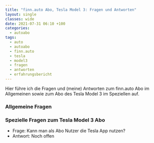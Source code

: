 ```yaml
---
title: "finn.auto Abo, Tesla Model 3: Fragen und Antworten"
layout: single
classes: wide
date: 2021-07-31 06:10 +100
categories:
  - autoabo
tags:
  - auto
  - autoabo
  - finn.auto
  - tesla
  - model3
  - fragen
  - antworten
  - erfahrungsbericht
---
```

Hier führe ich die Fragen und (meine) Antworten zum finn.auto Abo im Allgemeinen sowie zum Abo des Tesla Model 3 im Speziellen auf.

### Allgemeine Fragen

### Spezielle Fragen zum Tesla Model 3 Abo

- Frage: Kann man als Abo Nutzer die Tesla App nutzen?
- Antwort: Noch offen
